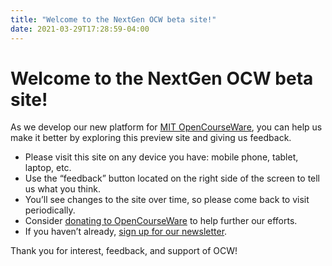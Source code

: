 ```yaml
---
title: "Welcome to the NextGen OCW beta site!"
date: 2021-03-29T17:28:59-04:00
---
```

# Welcome to the NextGen OCW beta site!
As we develop our new platform for [MIT OpenCourseWare](https://ocw.mit.edu/), you can help us make it better by exploring this preview site and giving us feedback.

 - Please visit this site on any device you have: mobile phone, tablet, laptop, etc.
 - Use the “feedback” button located on the right side of the screen to tell us what you think. 
 - You’ll see changes to the site over time, so please come back to visit periodically.
 - Consider [donating to OpenCourseWare](https://giving.mit.edu/give/to/ocw/?utm_source=ocw&utm_medium=nextgen&utm_campaign=20th) to help further our efforts.
 - If you haven’t already, [sign up for our newsletter](https://ocw.mit.edu/subscribe/index.htm?utm_source=nextgenocw).

Thank you for interest, feedback, and support of OCW!
